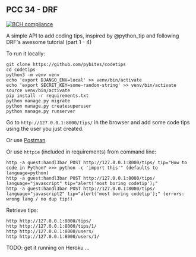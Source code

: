 ## PCC 34 - DRF

[![BCH compliance](https://bettercodehub.com/edge/badge/pybites/codetips?branch=master)](https://bettercodehub.com/)

A simple API to add coding tips, inspired by @python_tip and following DRF's awesome tutorial (part 1 - 4)

To run it locally:

	git clone https://github.com/pybites/codetips
	cd codetips
	python3 -m venv venv 
	echo 'export DJANGO_ENV=local' >> venv/bin/activate
	echo 'export SECRET_KEY=some-random-string' >> venv/bin/activate
	source venv/bin/activate
	pip install -r requirements.txt
	python manage.py migrate
	python manage.py createsuperuser
	python manage.py runserver

Go to `http://127.0.0.1:8000/tips/` in the browser and add some code tips using the user you just created.

Or use [Postman](https://www.getpostman.com/).

Or use `httpie` (included in requirements) from command line:

	http -a guest:handl3bar POST http://127.0.0.1:8000/tips/ tip="How to code in Python? >>> python -c 'import this'" (defaults to language=python)
	http -a guest:handl3bar POST http://127.0.0.1:8000/tips/ language="javascript" tip="alert('most boring codetip');"
	http -a guest:handl3bar POST http://127.0.0.1:8000/tips/ language="javascript2" tip="alert('most boring codetip');" (errors: wrong lang / no dup tip!)

Retrieve tips:

	http http://127.0.0.1:8000/tips/
	http http://127.0.0.1:8000/tips/1/
	http http://127.0.0.1:8000/users/
	http http://127.0.0.1:8000/users/1/

TODO: get it running on Heroku ...
